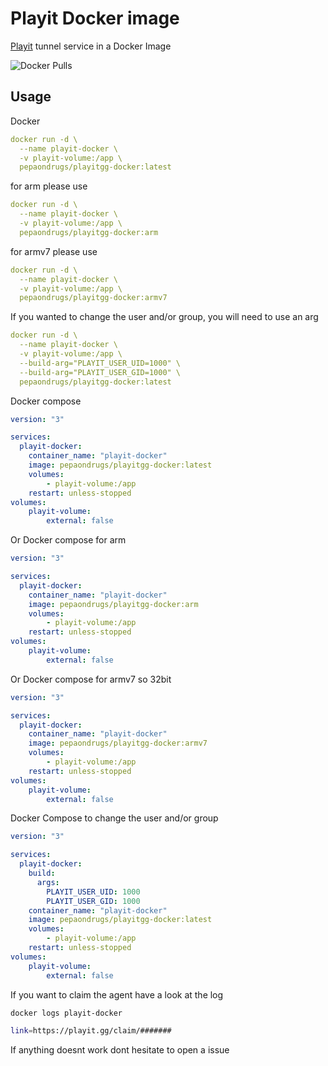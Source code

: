 # Playit Docker image

[Playit](https://playit.gg/) tunnel service in a Docker Image

![Docker Pulls](https://img.shields.io/docker/pulls/pepaondrugs/playitgg-docker)

## Usage



Docker 
```yaml
docker run -d \
  --name playit-docker \
  -v playit-volume:/app \
  pepaondrugs/playitgg-docker:latest
```

for arm please use
```yaml
docker run -d \
  --name playit-docker \
  -v playit-volume:/app \
  pepaondrugs/playitgg-docker:arm
```

for armv7 please use
```yaml
docker run -d \
  --name playit-docker \
  -v playit-volume:/app \
  pepaondrugs/playitgg-docker:armv7   
```

If you wanted to change the user and/or group, you will need to use an arg
```yaml
docker run -d \
  --name playit-docker \
  -v playit-volume:/app \
  --build-arg="PLAYIT_USER_UID=1000" \
  --build-arg="PLAYIT_USER_GID=1000" \
  pepaondrugs/playitgg-docker:latest   
```

Docker compose

```yaml
version: "3"

services:
  playit-docker:
    container_name: "playit-docker"
    image: pepaondrugs/playitgg-docker:latest
    volumes:
        - playit-volume:/app
    restart: unless-stopped
volumes:
    playit-volume:
        external: false
```

Or Docker compose for arm

```yaml
version: "3"

services:
  playit-docker:
    container_name: "playit-docker"
    image: pepaondrugs/playitgg-docker:arm
    volumes:
        - playit-volume:/app
    restart: unless-stopped
volumes:
    playit-volume:
        external: false
```

Or Docker compose for armv7 so 32bit


```yaml
version: "3"

services:
  playit-docker:
    container_name: "playit-docker"
    image: pepaondrugs/playitgg-docker:armv7
    volumes:
        - playit-volume:/app
    restart: unless-stopped
volumes:
    playit-volume:
        external: false
```


Docker Compose to change the user and/or group


```yaml
version: "3"

services:
  playit-docker:
    build:
      args:
        PLAYIT_USER_UID: 1000
        PLAYIT_USER_GID: 1000
    container_name: "playit-docker"
    image: pepaondrugs/playitgg-docker:latest
    volumes:
        - playit-volume:/app
    restart: unless-stopped
volumes:
    playit-volume:
        external: false
```

If you want to claim the agent have a look at the log
```bash
docker logs playit-docker
```
```bash
link=https://playit.gg/claim/#######
```

If anything doesnt work dont hesitate to open a issue
